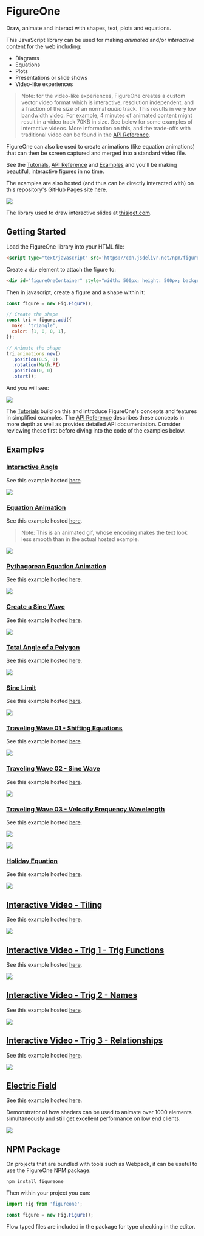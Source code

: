 # FigureOne

Draw, animate and interact with shapes, text, plots and equations.


This JavaScript library can be used for making *animated* and/or *interactive* content for the web including:
* Diagrams
* Equations
* Plots
* Presentations or slide shows
* Video-like experiences

> Note: for the video-like experiences, FigureOne creates a custom vector video format which is interactive, resolution independent, and a fraction of the size of an normal *audio* track. This results in very low bandwidth video. For example, 4 minutes of animated content might result in a video track 70KB in size. See below for some examples of interactive videos. More information on this, and the trade-offs with traditional video can be found in the [API Reference](https://airladon.github.io/FigureOne/api/#interactive-video).

FigureOne can also be used to create animations (like equation animations) that can then be screen captured and merged into a standard video file.


See the [Tutorials](./docs/tutorials), [API Reference](https://airladon.github.io/FigureOne/api/) and [Examples](./docs/examples) and you'll be making beautiful, interactive figures in no time.

The examples are also hosted (and thus can be directly interacted with) on this repository's GitHub Pages site [here](https://airladon.github.io/FigureOne/).

![](docs/summary.gif)

The library used to draw interactive slides at <a href="https://www.thisiget.com">thisiget.com</a>.

## Getting Started

Load the FigureOne library into your HTML file:

```html
<script type="text/javascript" src='https://cdn.jsdelivr.net/npm/figureone@0.10.11/figureone.min.js'></script>
```

Create a `div` element to attach the figure to:
```html
<div id="figureOneContainer" style="width: 500px; height: 500px; background-color: white;"></div>
```

Then in javascript, create a figure and a shape within it:

```js
const figure = new Fig.Figure();

// Create the shape
const tri = figure.add({
  make: 'triangle',
  color: [1, 0, 0, 1],
});

// Animate the shape
tri.animations.new()
  .position(0.5, 0)
  .rotation(Math.PI)
  .position(0, 0)
  .start();

```

And you will see:

![](./docs/example.gif)

The [Tutorials](./docs/tutorials) build on this and introduce FigureOne's concepts and features in simplified examples. The [API Reference](https://airladon.github.io/FigureOne/api/) describes these concepts in more depth as well as provides detailed API documentation. Consider reviewing these first before diving into the code of the examples below.

## Examples

### **[Interactive Angle](./docs/examples/Interactive%20Angle)**

See this example hosted [here](https://airladon.github.io/FigureOne/examples/Interactive%20Angle/index.html).

![](docs/examples/Interactive%20Angle/example.gif)

### **[Equation Animation](./docs/examples/Equation%20Animation)**

See this example hosted [here](https://airladon.github.io/FigureOne/examples/Equation%20Animation/index.html).

> Note: This is an animated gif, whose encoding makes the text look less smooth than in the actual hosted example.

![](docs/examples/Equation%20Animation/example.gif)

### **[Pythagorean Equation Animation](./docs/examples/Pythagorean%20Theorem)**

See this example hosted [here](https://airladon.github.io/FigureOne/examples/Pythagorean%20Theorem/index.html).

![](docs/examples/Pythagorean%20Theorem/example.gif)

### **[Create a Sine Wave](./docs/examples/Sine%20Wave)**

See this example hosted [here](https://airladon.github.io/FigureOne/examples/Sine%20Wave/index.html).

![](docs/examples/Sine%20Wave/example.gif)

### **[Total Angle of a Polygon](./docs/examples/Total%20Angle%20of%20a%20Polygon)**

See this example hosted [here](https://airladon.github.io/FigureOne/examples/Total%20Angle%20of%20a%20Polygon/index.html).

![](docs/examples/Total%20Angle%20of%20a%20Polygon/example.gif)

### **[Sine Limit](./docs/examples/Sine%20Limit)**

See this example hosted [here](https://airladon.github.io/FigureOne/examples/Sine%20Limit/index.html).

![](docs/examples/Sine%20Limit/example.gif)

### **[Traveling Wave 01 - Shifting Equations](./docs/examples/Traveling%20Wave%2001%20-%20Shifting%20Equations)**

See this example hosted [here](https://airladon.github.io/FigureOne/examples/Traveling%20Wave%2001%20-%20Shifting%20Equations/index.html).

![](docs/examples/Traveling%20Wave%2001%20-%20Shifting%20Equations/example.gif)

### **[Traveling Wave 02 - Sine Wave](./docs/examples/Traveling%20Wave%2002%20-%20Sine%20Waves)**

See this example hosted [here](https://airladon.github.io/FigureOne/examples/Traveling%20Wave%2002%20-%20Sine%20Waves/index.html).

![](docs/examples/Traveling%20Wave%2002%20-%20Sine%20Waves/example.gif)

### **[Traveling Wave 03 - Velocity Frequency Wavelength](./docs/examples/Traveling%20Wave%2003%20-%20Velocity%20Frequency%20Wavelength)**

See this example hosted [here](https://airladon.github.io/FigureOne/examples/Traveling%20Wave%2003%20-%20Velocity%20Frequency%20Wavelength/index.html).

![](docs/examples/Traveling%20Wave%2003%20-%20Velocity%20Frequency%20Wavelength/example1.gif)

![](docs/examples/Traveling%20Wave%2003%20-%20Velocity%20Frequency%20Wavelength/example2.gif)

### **[Holiday Equation](./docs/examples/Holiday%20Equation)**

See this example hosted [here](https://airladon.github.io/FigureOne/examples/Holiday%20Equation/index.html).

![](docs/examples/Holiday%20Equation/example.gif)


## **[Interactive Video - Tiling](docs/examples/Interactive%20Video%20-%20Tiling)**

See this example hosted [here](https://airladon.github.io/FigureOne/examples/Interactive%20Video%20-%20Tiling/index.html).

![](docs/examples/Interactive%20Video%20-%20Tiling/example.gif)

## **[Interactive Video - Trig 1 - Trig Functions](docs/examples/Interactive%20Video%20-%20Trig%201%20-%20Trig%20Functions)**

See this example hosted [here](https://airladon.github.io/FigureOne/examples/Interactive%20Video%20-%20Trig%201%20-%20Trig%20Functions/index.html).

![](docs/examples/Interactive%20Video%20-%20Trig%201%20-%20Trig%20Functions/example.gif)


## **[Interactive Video - Trig 2 - Names](docs/examples/Interactive%20Video%20-%20Trig%202%20-%20Names)**

See this example hosted [here](https://airladon.github.io/FigureOne/examples/Interactive%20Video%20-%20Trig%202%20-%20Names/index.html).

![](docs/examples/Interactive%20Video%20-%20Trig%202%20-%20Names/example.gif)

## **[Interactive Video - Trig 3 - Relationships](docs/examples/Interactive%20Video%20-%20Trig%203%20-%20Relationships)**

See this example hosted [here](https://airladon.github.io/FigureOne/examples/Interactive%20Video%20-%20Trig%203%20-%20Relationships/index.html).

![](docs/examples/Interactive%20Video%20-%20Trig%203%20-%20Relationships/example.gif)

## **[Electric Field](Electric%20Field)**

See this example hosted [here](https://airladon.github.io/FigureOne/examples/Electric%20Field/index.html).

Demonstrator of how shaders can be used to animate over 1000 elements simultaneously and still get excellent performance on low end clients.

![](docs/examples/Electric%20Field/example.gif)

## NPM Package

On projects that are bundled with tools such as Webpack, it can be useful to use the FigureOne NPM package:

`npm install figureone`

Then within your project you can:

```js
import Fig from 'figureone';

const figure = new Fig.Figure();
```

Flow typed files are included in the package for type checking in the editor.

